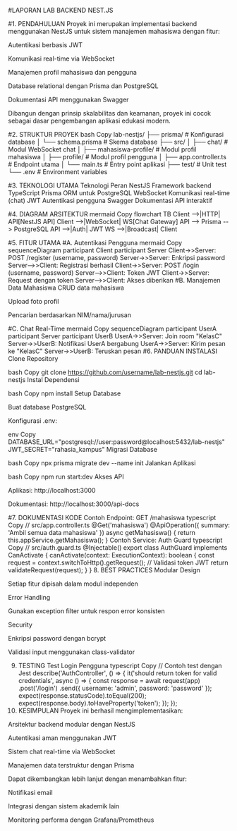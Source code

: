 #LAPORAN LAB BACKEND NEST.JS

#1. PENDAHULUAN
Proyek ini merupakan implementasi backend menggunakan NestJS untuk sistem manajemen mahasiswa dengan fitur:

Autentikasi berbasis JWT

Komunikasi real-time via WebSocket

Manajemen profil mahasiswa dan pengguna

Database relational dengan Prisma dan PostgreSQL

Dokumentasi API menggunakan Swagger

Dibangun dengan prinsip skalabilitas dan keamanan, proyek ini cocok sebagai dasar pengembangan aplikasi edukasi modern.

#2. STRUKTUR PROYEK
bash
Copy
lab-nestjs/
├── prisma/              # Konfigurasi database
│   └── schema.prisma    # Skema database
├── src/
│   ├── chat/            # Modul WebSocket chat
│   ├── mahasiswa-profile/ # Modul profil mahasiswa
│   ├── profile/         # Modul profil pengguna
│   ├── app.controller.ts # Endpoint utama
│   └── main.ts          # Entry point aplikasi
├── test/                # Unit test
└── .env                 # Environment variables

#3. TEKNOLOGI UTAMA
Teknologi	Peran
NestJS	Framework backend TypeScript
Prisma	ORM untuk PostgreSQL
WebSocket	Komunikasi real-time (chat)
JWT	Autentikasi pengguna
Swagger	Dokumentasi API interaktif

#4. DIAGRAM ARSITEKTUR
mermaid
Copy
flowchart TB
    Client -->|HTTP| API[NestJS API]
    Client -->|WebSocket| WS[Chat Gateway]
    API --> Prisma --> PostgreSQL
    API -->|Auth| JWT
    WS -->|Broadcast| Client
    
#5. FITUR UTAMA
#A. Autentikasi Pengguna
mermaid
Copy
sequenceDiagram
    participant Client
    participant Server
    Client->>Server: POST /register (username, password)
    Server->>Server: Enkripsi password
    Server-->>Client: Registrasi berhasil
    Client->>Server: POST /login (username, password)
    Server-->>Client: Token JWT
    Client->>Server: Request dengan token
    Server-->>Client: Akses diberikan
#B. Manajemen Data Mahasiswa
CRUD data mahasiswa

Upload foto profil

Pencarian berdasarkan NIM/nama/jurusan

#C. Chat Real-Time
mermaid
Copy
sequenceDiagram
    participant UserA
    participant Server
    participant UserB
    UserA->>Server: Join room "KelasC"
    Server->>UserB: Notifikasi UserA bergabung
    UserA->>Server: Kirim pesan ke "KelasC"
    Server->>UserB: Teruskan pesan
#6. PANDUAN INSTALASI
Clone Repository

bash
Copy
git clone https://github.com/username/lab-nestjs.git
cd lab-nestjs
Instal Dependensi

bash
Copy
npm install
Setup Database

Buat database PostgreSQL

Konfigurasi .env:

env
Copy
DATABASE_URL="postgresql://user:password@localhost:5432/lab-nestjs"
JWT_SECRET="rahasia_kampus"
Migrasi Database

bash
Copy
npx prisma migrate dev --name init
Jalankan Aplikasi

bash
Copy
npm run start:dev
Akses API

Aplikasi: http://localhost:3000

Dokumentasi: http://localhost:3000/api-docs

#7. DOKUMENTASI KODE
Contoh Endpoint: GET /mahasiswa
typescript
Copy
// src/app.controller.ts
@Get('mahasiswa')
@ApiOperation({ summary: 'Ambil semua data mahasiswa' })
async getMahasiswa() {
  return this.appService.getMahasiswa();
}
Contoh Service: Auth Guard
typescript
Copy
// src/auth.guard.ts
@Injectable()
export class AuthGuard implements CanActivate {
  canActivate(context: ExecutionContext): boolean {
    const request = context.switchToHttp().getRequest();
    // Validasi token JWT
    return validateRequest(request);
  }
}
8. BEST PRACTICES
Modular Design

Setiap fitur dipisah dalam modul independen

Error Handling

Gunakan exception filter untuk respon error konsisten

Security

Enkripsi password dengan bcrypt

Validasi input menggunakan class-validator

9. TESTING
Test Login Pengguna
typescript
Copy
// Contoh test dengan Jest
describe('AuthController', () => {
  it('should return token for valid credentials', async () => {
    const response = await request(app)
      .post('/login')
      .send({ username: 'admin', password: 'password' });
    expect(response.statusCode).toEqual(200);
    expect(response.body).toHaveProperty('token');
  });
});
10. KESIMPULAN
Proyek ini berhasil mengimplementasikan:

Arsitektur backend modular dengan NestJS

Autentikasi aman menggunakan JWT

Sistem chat real-time via WebSocket

Manajemen data terstruktur dengan Prisma

Dapat dikembangkan lebih lanjut dengan menambahkan fitur:

Notifikasi email

Integrasi dengan sistem akademik lain

Monitoring performa dengan Grafana/Prometheus
